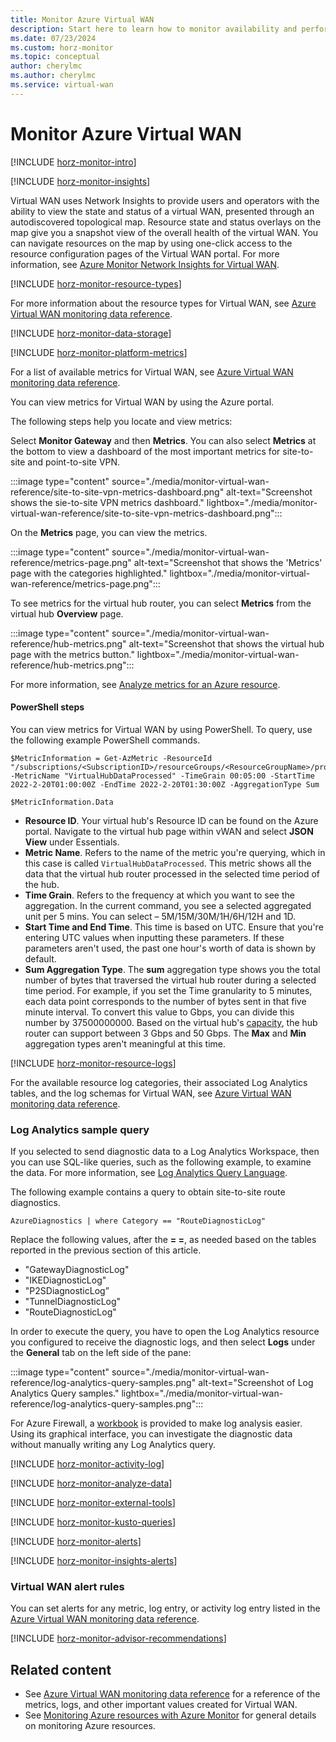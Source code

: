 ```yaml
---
title: Monitor Azure Virtual WAN
description: Start here to learn how to monitor availability and performance for Azure Virtual WAN by using Azure Monitor.
ms.date: 07/23/2024
ms.custom: horz-monitor
ms.topic: conceptual
author: cherylmc
ms.author: cherylmc
ms.service: virtual-wan
---
```


# Monitor Azure Virtual WAN

[!INCLUDE [horz-monitor-intro](~/reusable-content/ce-skilling/azure/includes/azure-monitor/horizontals/horz-monitor-intro.md)]

[!INCLUDE [horz-monitor-insights](~/reusable-content/ce-skilling/azure/includes/azure-monitor/horizontals/horz-monitor-insights.md)]

Virtual WAN uses Network Insights to provide users and operators with the ability to view the state and status of a virtual WAN, presented through an autodiscovered topological map. Resource state and status overlays on the map give you a snapshot view of the overall health of the virtual WAN. You can navigate resources on the map by using one-click access to the resource configuration pages of the Virtual WAN portal. For more information, see [Azure Monitor Network Insights for Virtual WAN](azure-monitor-insights.md).

[!INCLUDE [horz-monitor-resource-types](~/reusable-content/ce-skilling/azure/includes/azure-monitor/horizontals/horz-monitor-resource-types.md)]

For more information about the resource types for Virtual WAN, see [Azure Virtual WAN monitoring data reference](monitor-virtual-wan-reference.md).

[!INCLUDE [horz-monitor-data-storage](~/reusable-content/ce-skilling/azure/includes/azure-monitor/horizontals/horz-monitor-data-storage.md)]

[!INCLUDE [horz-monitor-platform-metrics](~/reusable-content/ce-skilling/azure/includes/azure-monitor/horizontals/horz-monitor-platform-metrics.md)]

For a list of available metrics for Virtual WAN, see [Azure Virtual WAN monitoring data reference](monitor-virtual-wan-reference.md#metrics).

<!-- ## OPTIONAL [TODO-replace-with-service-name] metrics
If your service uses any non-Azure Monitor based metrics, add the following include and more information.
[!INCLUDE [horz-monitor-custom-metrics](~/reusable-content/ce-skilling/azure/includes/azure-monitor/horizontals/horz-monitor-non-monitor-metrics.md)] -->

<a name="metrics-steps"></a>

You can view metrics for Virtual WAN by using the Azure portal.

The following steps help you locate and view metrics:

Select **Monitor Gateway** and then **Metrics**. You can also select **Metrics** at the bottom to view a dashboard of the most important metrics for site-to-site and point-to-site VPN.

:::image type="content" source="./media/monitor-virtual-wan-reference/site-to-site-vpn-metrics-dashboard.png" alt-text="Screenshot shows the sie-to-site VPN metrics dashboard." lightbox="./media/monitor-virtual-wan-reference/site-to-site-vpn-metrics-dashboard.png":::

On the **Metrics** page, you can view the metrics.

:::image type="content" source="./media/monitor-virtual-wan-reference/metrics-page.png" alt-text="Screenshot that shows the 'Metrics' page with the categories highlighted." lightbox="./media/monitor-virtual-wan-reference/metrics-page.png":::

To see metrics for the virtual hub router, you can select **Metrics** from the virtual hub **Overview** page.

:::image type="content" source="./media/monitor-virtual-wan-reference/hub-metrics.png" alt-text="Screenshot that shows the virtual hub page with the metrics button." lightbox="./media/monitor-virtual-wan-reference/hub-metrics.png":::

For more information, see [Analyze metrics for an Azure resource](../azure-monitor/essentials/tutorial-metrics.md).

#### PowerShell steps

You can view metrics for Virtual WAN by using PowerShell. To query, use the following example PowerShell commands.

```azurepowershell-interactive
$MetricInformation = Get-AzMetric -ResourceId "/subscriptions/<SubscriptionID>/resourceGroups/<ResourceGroupName>/providers/Microsoft.Network/VirtualHubs/<VirtualHubName>" -MetricName "VirtualHubDataProcessed" -TimeGrain 00:05:00 -StartTime 2022-2-20T01:00:00Z -EndTime 2022-2-20T01:30:00Z -AggregationType Sum
```


```azurepowershell-interactive
$MetricInformation.Data
```

- **Resource ID**. Your virtual hub's Resource ID can be found on the Azure portal. Navigate to the virtual hub page within vWAN and select **JSON View** under Essentials.  
- **Metric Name**. Refers to the name of the metric you're querying, which in this case is called `VirtualHubDataProcessed`. This metric shows all the data that the virtual hub router processed in the selected time period of the hub.  
- **Time Grain**. Refers to the frequency at which you want to see the aggregation. In the current command, you see a selected aggregated unit per 5 mins. You can select – 5M/15M/30M/1H/6H/12H and 1D.
- **Start Time and End Time**. This time is based on UTC. Ensure that you're entering UTC values when inputting these parameters. If these parameters aren't used, the past one hour's worth of data is shown by default.  
- **Sum Aggregation Type**. The **sum** aggregation type shows you the total number of bytes that traversed the virtual hub router during a selected time period. For example, if you set the Time granularity to 5 minutes, each data point corresponds to the number of bytes sent in that five minute interval. To convert this value to Gbps, you can divide this number by 37500000000. Based on the virtual hub's [capacity](hub-settings.md#capacity), the hub router can support between 3 Gbps and 50 Gbps. The **Max** and **Min** aggregation types aren't meaningful at this time. 

[!INCLUDE [horz-monitor-resource-logs](~/reusable-content/ce-skilling/azure/includes/azure-monitor/horizontals/horz-monitor-resource-logs.md)]

For the available resource log categories, their associated Log Analytics tables, and the log schemas for Virtual WAN, see [Azure Virtual WAN monitoring data reference](monitor-virtual-wan-reference.md#resource-logs).

### Log Analytics sample query

If you selected to send diagnostic data to a Log Analytics Workspace, then you can use SQL-like queries, such as the following example, to examine the data. For more information, see [Log Analytics Query Language](/services-hub/health/log-analytics-query-language).

The following example contains a query to obtain site-to-site route diagnostics.

`AzureDiagnostics | where Category == "RouteDiagnosticLog"`

Replace the following values, after the **= =**, as needed based on the tables reported in the previous section of this article.

- "GatewayDiagnosticLog"
- "IKEDiagnosticLog"
- "P2SDiagnosticLog”
- "TunnelDiagnosticLog"
- "RouteDiagnosticLog"

In order to execute the query, you have to open the Log Analytics resource you configured to receive the diagnostic logs, and then select **Logs** under the **General** tab on the left side of the pane:

:::image type="content" source="./media/monitor-virtual-wan-reference/log-analytics-query-samples.png" alt-text="Screenshot of Log Analytics Query samples." lightbox="./media/monitor-virtual-wan-reference/log-analytics-query-samples.png":::

For Azure Firewall, a [workbook](../firewall/firewall-workbook.md) is provided to make log analysis easier. Using its graphical interface, you can investigate the diagnostic data without manually writing any Log Analytics query.

[!INCLUDE [horz-monitor-activity-log](~/reusable-content/ce-skilling/azure/includes/azure-monitor/horizontals/horz-monitor-activity-log.md)]

[!INCLUDE [horz-monitor-analyze-data](~/reusable-content/ce-skilling/azure/includes/azure-monitor/horizontals/horz-monitor-analyze-data.md)]

[!INCLUDE [horz-monitor-external-tools](~/reusable-content/ce-skilling/azure/includes/azure-monitor/horizontals/horz-monitor-external-tools.md)]

[!INCLUDE [horz-monitor-kusto-queries](~/reusable-content/ce-skilling/azure/includes/azure-monitor/horizontals/horz-monitor-kusto-queries.md)]

<!-- REQUIRED. Add sample Kusto queries for your service here. -->

[!INCLUDE [horz-monitor-alerts](~/reusable-content/ce-skilling/azure/includes/azure-monitor/horizontals/horz-monitor-alerts.md)]

[!INCLUDE [horz-monitor-insights-alerts](~/reusable-content/ce-skilling/azure/includes/azure-monitor/horizontals/horz-monitor-insights-alerts.md)]

### Virtual WAN alert rules

You can set alerts for any metric, log entry, or activity log entry listed in the [Azure Virtual WAN monitoring data reference](monitor-virtual-wan-reference.md).

[!INCLUDE [horz-monitor-advisor-recommendations](~/reusable-content/ce-skilling/azure/includes/azure-monitor/horizontals/horz-monitor-advisor-recommendations.md)]

## Related content

- See [Azure Virtual WAN monitoring data reference](monitor-virtual-wan-reference.md) for a reference of the metrics, logs, and other important values created for Virtual WAN.
- See [Monitoring Azure resources with Azure Monitor](/azure/azure-monitor/essentials/monitor-azure-resource) for general details on monitoring Azure resources.
